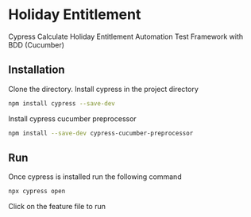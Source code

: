 # Holiday Entitlement

Cypress Calculate Holiday Entitlement Automation Test Framework with BDD (Cucumber)

## Installation

Clone the directory. Install cypress in the project directory

```bash
npm install cypress --save-dev
```
Install cypress cucumber preprocessor

```bash
npm install --save-dev cypress-cucumber-preprocessor
```

## Run

Once cypress is installed run the following command

```bash
npx cypress open
```

Click on the feature file to run
